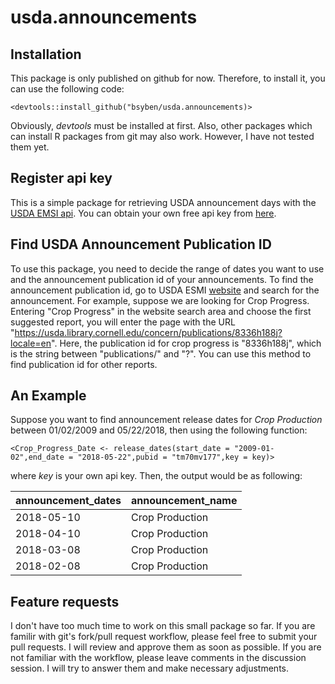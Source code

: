 # usda.announcements

## Installation

This package is only published on github for now. Therefore, to install it, you can use the following code:

`<devtools::install_github("bsyben/usda.announcements)>`

Obviously, _devtools_ must be installed at first. Also, other packages which can install R packages from git may also work. However, I have not tested them yet.

## Register api key
This is a simple package for retrieving USDA announcement days with the [USDA EMSI api](https://usda.library.cornell.edu/apidoc/index.html). You can obtain your own free api key from [here](https://www.ers.usda.gov/developer/data-apis/). 

## Find USDA Announcement Publication ID
To use this package, you need to decide the range of dates you want to use and the announcement publication id of your announcements. To find the announcement publication id, go to USDA ESMI [website](https://usda.library.cornell.edu/?locale=en) and search for the announcement. For example, suppose we are looking for Crop Progress. Entering "Crop Progress" in the website search area and choose the first suggested report, you will enter the page with the URL "https://usda.library.cornell.edu/concern/publications/8336h188j?locale=en". Here, the publication id for crop progress is "8336h188j", which is the string between "publications/" and "?". You can use this method to find publication id for other reports.

## An Example

Suppose you want to find announcement release dates for _Crop Production_ between 01/02/2009 and 05/22/2018, then using the following function:

`<Crop_Progress_Date <- release_dates(start_date = "2009-01-02",end_date = "2018-05-22",pubid = "tm70mv177",key = key)>`

where _key_ is your own api key. Then, the output would be as following:

announcement_dates|announcement_name
-----------------|------------------
2018-05-10|Crop Production
2018-04-10|Crop Production
2018-03-08|Crop Production
2018-02-08|Crop Production

## Feature requests

I don't have too much time to work on this small package so far. If you are familir with git's fork/pull request workflow, please feel free to submit your pull requests. I will review and approve them as soon as possible. If you are not familiar with the workflow, please leave comments in the discussion session. I will try to answer them and make necessary adjustments.
